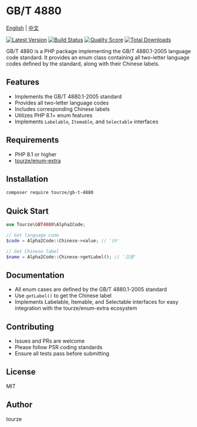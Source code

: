 # GB/T 4880

[English](README.md) | [中文](README.zh-CN.md)

[![Latest Version](https://img.shields.io/packagist/v/tourze/gb-t-4880.svg?style=flat-square)](https://packagist.org/packages/tourze/gb-t-4880)
[![Build Status](https://img.shields.io/travis/tourze/gb-t-4880/master.svg?style=flat-square)](https://travis-ci.org/tourze/gb-t-4880)
[![Quality Score](https://img.shields.io/scrutinizer/g/tourze/gb-t-4880.svg?style=flat-square)](https://scrutinizer-ci.com/g/tourze/gb-t-4880)
[![Total Downloads](https://img.shields.io/packagist/dt/tourze/gb-t-4880.svg?style=flat-square)](https://packagist.org/packages/tourze/gb-t-4880)

GB/T 4880 is a PHP package implementing the GB/T 4880.1-2005 language code standard. It provides an enum class containing all two-letter language codes defined by the standard, along with their Chinese labels.

## Features

- Implements the GB/T 4880.1-2005 standard
- Provides all two-letter language codes
- Includes corresponding Chinese labels
- Utilizes PHP 8.1+ enum features
- Implements `Labelable`, `Itemable`, and `Selectable` interfaces

## Requirements

- PHP 8.1 or higher
- [tourze/enum-extra](https://packagist.org/packages/tourze/enum-extra)

## Installation

```bash
composer require tourze/gb-t-4880
```

## Quick Start

```php
use Tourze\GBT4880\Alpha2Code;

// Get language code
$code = Alpha2Code::Chinese->value; // 'zh'

// Get Chinese label
$name = Alpha2Code::Chinese->getLabel(); // '汉语'
```

## Documentation

- All enum cases are defined by the GB/T 4880.1-2005 standard
- Use `getLabel()` to get the Chinese label
- Implements Labelable, Itemable, and Selectable interfaces for easy integration with the tourze/enum-extra ecosystem

## Contributing

- Issues and PRs are welcome
- Please follow PSR coding standards
- Ensure all tests pass before submitting

## License

MIT

## Author

tourze
